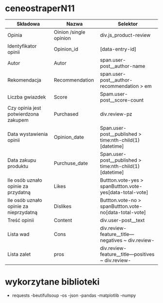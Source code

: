 # ceneostraperN11
| Składowa | Nazwa | Selektor |
| --- | --- | --- |
| Opinia | Oinion /single opinion | div.js\_product-review |
| Identyfikator opinii | Opinion\_id | [data-entry-id] |
| Autor | Autor | span.user-post\_\_author-name |
| Rekomendacja | Recommendation | span.user-post\_\_author-recommendation \> em |
| Liczba gwiazdek | Score | Spam.user-post\_\_score-count |
| Czy opinia jest potwierdzona zakupem | Purchased | div.review-pz |
| Data wystawienia opinii | Opinion\_date | Span.user-post\_\_published \> time:nth-child(1)[datetime] |
| Data zakupu produktu | Purchuse\_date | Span.user-post\_\_published \> time:nth-child(1)[datetime] |
| Ile osób uznało opinie za przydatną | Likes | Buttton.vote-yes \> spanButtton.vote-yes[data-total-vote] |
| Ile osób uznało opinie za nieprzydatną | Dislikes | Buttton.vote-no \> spanButtton.vote-no[data-total-vote] |
| Treść opinii | Content | div.user-post\_\_text |
| Lista wad | Cons | div.review-feature\_\_title—negatives ~ div.review- |
| Lista zalet | pros | div.review-feature\_\_title—positives ~ div.review- |

# wykorzytane biblioteki
- requests
-beutifullsoup
-os
-json
-pandas
-matplotlib
-numpy
